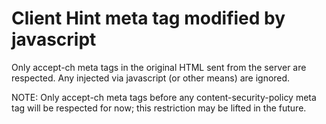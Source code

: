 # Client Hint meta tag modified by javascript

Only accept-ch meta tags in the original HTML sent from the server
are respected. Any injected via javascript (or other means) are ignored.

NOTE: Only accept-ch meta tags before any content-security-policy meta tag
will be respected for now; this restriction may be lifted in the future.
